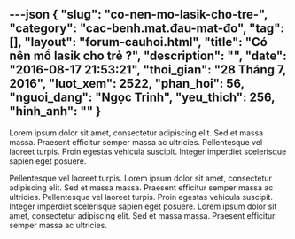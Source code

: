 ---json
{
    "slug": "co-nen-mo-lasik-cho-tre-",
    "category": "cac-benh.mat.đau-mat-đo",
    "tag": [],
    "layout": "forum-cauhoi.html",
    "title": "Có nên mổ lasik cho trẻ ?",
    "description": "",
    "date": "2016-08-17 21:53:21",
    "thoi_gian": "28 Tháng 7, 2016",
    "luot_xem": 2522,
    "phan_hoi": 56,
    "nguoi_dang": "Ngọc Trinh",
    "yeu_thich": 256,
    "hinh_anh": ""
}
---
Lorem ipsum dolor sit amet, consectetur adipiscing elit. Sed et massa massa. Praesent efficitur semper massa ac ultricies. Pellentesque vel laoreet turpis. Proin egestas vehicula suscipit. Integer imperdiet scelerisque sapien eget posuere.

Pellentesque vel laoreet turpis. Lorem ipsum dolor sit amet, consectetur adipiscing elit. Sed et massa massa. Praesent efficitur semper massa ac ultricies. Pellentesque vel laoreet turpis. Proin egestas vehicula suscipit. Integer imperdiet scelerisque sapien eget posuere. Lorem ipsum dolor sit amet, consectetur adipiscing elit. Sed et massa massa. Praesent efficitur semper massa ac ultricies.
